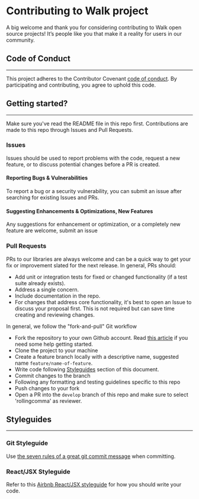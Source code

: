 # Contributing to Walk project
A big welcome and thank you for considering contributing to Walk open source projects! It’s people like you that make it a reality for users in our community.

## Code of Conduct
---
This project adheres to the Contributor Covenant [code of conduct](http://contributor-covenant.org/version/1/4/). By participating and contributing, you agree to uphold this code.

## Getting started?
---
Make sure you've read the README file in this repo first.
Contributions are made to this repo through Issues and Pull Requests.

### Issues
Issues should be used to report problems with the code, request a new feature, or to discuss potential changes before a PR is created.

#### Reporting Bugs & Vulnerabilities
To report a bug or a security vulnerability, you can submit an issue after searching for existing Issues and PRs.

#### Suggesting Enhancements & Optimizations, New Features
Any suggestions for enhancement or optimization, or a completely new feature are welcome, submit an issue

### Pull Requests
PRs to our libraries are always welcome and can be a quick way to get your fix or improvement slated for the next release. In general, PRs should:

- Add unit or integration tests for fixed or changed functionality (if a test suite already exists).
- Address a single concern.
- Include documentation in the repo.
- For changes that address core functionality, it's best to open an Issue to discuss your proposal first. This is not required but can save time creating and reviewing changes.

In general, we follow the "fork-and-pull" Git workflow

- Fork the repository to your own Github account. Read [this article](https://help.github.com/articles/fork-a-repo/) if you need some help getting started.
- Clone the project to your machine
- Create a feature branch locally with a descriptive name, suggested name `feature/name-of-feature`.
- Write code following [Styleguides](styleguides) section of this document.
- Commit changes to the branch
- Following any formatting and testing guidelines specific to this repo
- Push changes to your fork
- Open a PR into the `develop` branch of this repo and make sure to select 'rollingcomma' as reviewer. 


## Styleguides
---
### Git Styleguide

Use [the seven rules of a great git commit message](http://chris.beams.io/posts/git-commit/) when committing.

### React/JSX Styleguide

Refer to this [Airbnb React/JSX styleguide](https://airbnb.io/javascript/react/) for how you should write your code.

